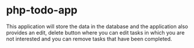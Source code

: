 # php-todo-app
This application will store the data in the database and the application also provides an edit, delete button where you can edit tasks in which you are not interested and you can remove tasks that have been completed. 
